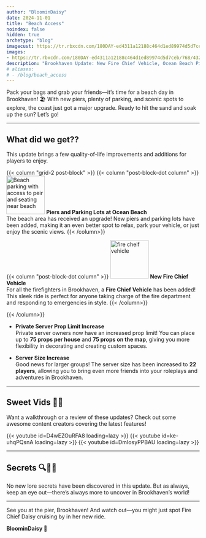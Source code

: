 ```yaml
---
author: "BloominDaisy"
date: 2024-11-01
title: "Beach Access"
noindex: false
hidden: true
archetype: "blog"
imagecust: https://tr.rbxcdn.com/180DAY-ed4311a12188c464d1ed89974d5d7ceb/768/432/Image/Png/noFilter
images:
- https://tr.rbxcdn.com/180DAY-ed4311a12188c464d1ed89974d5d7ceb/768/432/Image/Png/noFilter
description: "Brookhaven Update: New Fire Chief Vehicle, Ocean Beach Piers, and more."
# aliases:
# - /blog/beach_access
---
```


Pack your bags and grab your friends—it’s time for a beach day in Brookhaven! 🏖️ With new piers, plenty of parking, and scenic spots to explore, the coast just got a major upgrade. Ready to hit the sand and soak up the sun? Let’s go!

---

## What did we get??

This update brings a few quality-of-life improvements and additions for players to enjoy.

{{< column "grid-2 post-block" >}}
{{< column "post-block-dot column" >}}
<img src="/images/blog/beach_parking_and_peir_on_beach.png" loading="lazy" alt="Beach parking with access to peir and seating near beach" style="width: auto; height: 100px;"> **Piers and Parking Lots at Ocean Beach**  
  The beach area has received an upgrade! New piers and parking lots have been added, making it an even better spot to relax, park your vehicle, or just enjoy the scenic views.
{{< /column>}}

{{< column "post-block-dot column" >}}
<img src="/images/blog/fire_cheif_vehicle.png" loading="lazy" alt="fire cheif vehicle" style="width: auto; height: 100px;"> **New Fire Chief Vehicle**  
  For all the firefighters in Brookhaven, a **Fire Chief Vehicle** has been added! This sleek ride is perfect for anyone taking charge of the fire department and responding to emergencies in style.
{{< /column>}}


{{< /column>}}

- **Private Server Prop Limit Increase**  
  Private server owners now have an increased prop limit! You can place up to **75 props per house** and **75 props on the map**, giving you more flexibility in decorating and creating custom spaces.

- **Server Size Increase**  
  Good news for larger groups! The server size has been increased to **22 players**, allowing you to bring even more friends into your roleplays and adventures in Brookhaven.

---

## Sweet Vids 🎥🍬

Want a walkthrough or a review of these updates? Check out some awesome content creators covering the latest features!


<div class="grid-2 post-vid-dot">
{{< youtube id=D4wEZOuRFA8 loading=lazy >}}
{{< youtube id=ke-uhqPQsnA loading=lazy >}}
{{< youtube id=DmIosyPPBAU loading=lazy >}}
</div>

---

## Secrets 🔍🕵️‍♂️

No new lore secrets have been discovered in this update. But as always, keep an eye out—there’s always more to uncover in Brookhaven’s world!

---

See you at the pier, Brookhaven! And watch out—you might just spot Fire Chief Daisy cruising by in her new ride. 

**BloominDaisy 💜**
